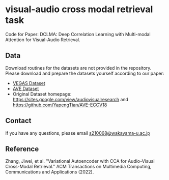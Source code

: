 # visual-audio cross modal retrieval task

Code for Paper: DCLMA: Deep Correlation Learning with Multi-modal Attention for Visual-Audio Retrieval.

## Data
Download routines for the datasets are not provided in the repository. Please download and prepare the datasets yourself according to our paper:
- [VEGAS Dataset](https://drive.google.com/file/d/1EjRDkgiXzAR8thouBVJrj7hQg2WBUZ88/view?usp=share_link)
- [AVE Dataset](https://drive.google.com/file/d/1EjsbGoFZ2mCHNeVYmf45Kb4tNwTLV86o/view?usp=share_link)
- Original Dataset homepage: https://sites.google.com/view/audiovisualresearch and https://github.com/YapengTian/AVE-ECCV18

## Contact
If you have any questions, please email s210068@wakayama-u.ac.jp
## Reference
Zhang, Jiwei, et al. "Variational Autoencoder with CCA for Audio-Visual Cross-Modal Retrieval." ACM Transactions on Multimedia Computing, Communications and Applications (2022).
